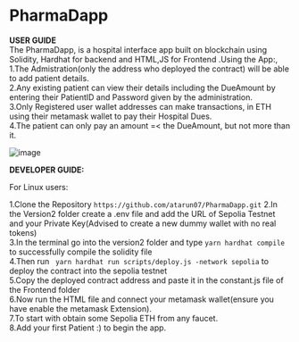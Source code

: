 # PharmaDapp

**USER GUIDE**<br>
The PharmaDapp, is a hospital interface app built on blockchain using Solidity, Hardhat for backend and HTML,JS for Frontend .Using the App:,<br>
1.The Admistration(only the address who deployed the contract) will be able to add patient details.<br>
2.Any existing patient can view their details including the DueAmount by entering their PatientID and Password given by the administration.<br>
3.Only Registered user wallet addresses can make transactions, in ETH using their metamask wallet to pay their Hospital Dues.<br>
4.The patient can only pay an amount =< the DueAmount, but not more than it.<br>

![image](https://github.com/atarun07/PharmaDapp/assets/136088264/20abb816-bd89-419f-a65d-a3994eec4b53)

**DEVELOPER GUIDE:**

For Linux users:

1.Clone the Repository ```https://github.com/atarun07/PharmaDapp.git```
2.In the Version2 folder create a .env file and add the URL of Sepolia Testnet and your Private Key(Advised to create a new dummy wallet with no real tokens)<br>
3.In the terminal go into the version2 folder and type ```yarn hardhat compile``` to successfully compile the solidity file<br>
4.Then run ``` yarn hardhat run scripts/deploy.js -network sepolia``` to deploy the contract into the sepolia testnet<br>
5.Copy the deployed contract address and paste it in the constant.js file of the Frontend folder<br>
6.Now run the HTML file and connect your metamask wallet(ensure you have enable the metamask Extension).<br>
7.To start with obtain some Sepolia ETH from any faucet.<br>
8.Add your first Patient :) to begin the app.<br>



